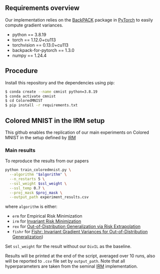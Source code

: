 ## Requirements overview

Our implementation relies on the [BackPACK](https://github.com/f-dangel/backpack/) package in [PyTorch](https://pytorch.org/) to easily compute gradient variances.

- python == 3.8.19
- torch == 1.12.0+cu113
- torchvision == 0.13.0+cu113
- backpack-for-pytorch == 1.3.0
- numpy == 1.24.4

## Procedure

Install this repository and the dependencies using pip:
```bash
$ conda create --name cmnist python=3.8.19
$ conda activate cmnist
$ cd ColoredMNIST
$ pip install -r requirements.txt
```

## Colored MNIST in the IRM setup

This github enables the replication of our main experiments on Colored MNIST in the setup defined by [IRM](https://github.com/facebookresearch/InvariantRiskMinimization/tree/master/code/colored_mnist)

### Main results

To reproduce the results from our papers

```bash
python train_coloredmnist.py \
  --algorithm "$algorithm" \
  --n_restarts 5 \
  --ssl_weight $ssl_weight \
  --ssl_temp 0.7 \
  --proj_mask $proj_mask \
  --output_path experiment_results.csv
```

 where `algorithm` is either:
- ```erm``` for Empirical Risk Minimization
- ```irm``` for [Invariant Risk Minimization](https://arxiv.org/abs/1907.02893)
- ```rex``` for [Out-of-Distribution Generalization via Risk Extrapolation](https://icml.cc/virtual/2021/oral/9186)
- ```fishr``` for [Fishr: Invariant Gradient Variances for Out-of-Distribution Generalization](https://arxiv.org/abs/2109.02934))

Set `ssl_weight` for the result without our `DivIL` as the baseline.

Results will be printed at the end of the script, averaged over 10 runs, also will be reported to `.csv` file set by `output_path`. Note that all hyperparameters are taken from the seminal [IRM](https://github.com/facebookresearch/InvariantRiskMinimization/blob/master/code/colored_mnist/reproduce_paper_results.sh) implementation.